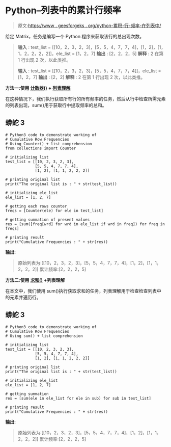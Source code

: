 # Python–列表中的累计行频率

> 原文:[https://www . geesforgeks . org/python-累积-行-频率-在列表中/](https://www.geeksforgeeks.org/python-cumulative-row-frequencies-in-list/)

给定 Matrix，任务是编写一个 Python 程序来获取该行的总出现次数。

> **输入** : test_list = [[10，2，3，2，3]，[5，5，4，7，7，4]，[1，2]，[1，1，2，2，2，2]]，ele_list = [1，2，7]
> **输出** : [2，2，2，5]
> **解释** : 2 在第 1 行出现 2 次，以此类推。
> 
> **输入** : test_list = [[10，2，3，2，3]，[5，5，4，7，7，4]]，ele_list = [1，2，7]
> **输出** : [2，2]
> **解释** : 2 在第 1 行出现 2 次，以此类推。

**方法一:使用** [**计数器()**](https://www.geeksforgeeks.org/counters-in-python-set-1/) **+** [**列表理解**](https://www.geeksforgeeks.org/python-list-comprehension/)

在这种情况下，我们执行获取所有行的所有频率的任务，然后从行中检查所需元素的列表出现，sum()用于获取行中提取频率的总和。

## 蟒蛇 3

```
# Python3 code to demonstrate working of 
# Cumulative Row Frequencies
# Using Counter() + list comprehension
from collections import Counter 

# initializing list
test_list = [[10, 2, 3, 2, 3], 
             [5, 5, 4, 7, 7, 4], 
             [1, 2], [1, 1, 2, 2, 2]]

# printing original list
print("The original list is : " + str(test_list))

# initializing ele_list 
ele_list = [1, 2, 7]

# getting each rows counter 
freqs = [Counter(ele) for ele in test_list]

# getting summation of present values 
res = [sum([freq[wrd] for wrd in ele_list if wrd in freq]) for freq in freqs]

# printing result 
print("Cumulative Frequencies : " + str(res))
```

**输出:**

> 原始列表为:[[10，2，3，2，3]，[5，5，4，7，7，4]，[1，2]，[1，1，2，2，2]]
> 累计频率:[2，2，2，5]

**方法二:使用** [**求和()**](https://www.geeksforgeeks.org/sum-function-python/) **+列表理解**

在本文中，我们使用 sum()执行获取求和的任务，列表理解用于检查检查列表中的元素并遍历行。

## 蟒蛇 3

```
# Python3 code to demonstrate working of 
# Cumulative Row Frequencies
# Using sum() + list comprehension

# initializing list
test_list = [[10, 2, 3, 2, 3], 
             [5, 5, 4, 7, 7, 4],
             [1, 2], [1, 1, 2, 2, 2]]

# printing original list
print("The original list is : " + str(test_list))

# initializing ele_list 
ele_list = [1, 2, 7]

# getting summation 
res = [sum(ele in ele_list for ele in sub) for sub in test_list]

# printing result 
print("Cumulative Frequencies : " + str(res))
```

**输出:**

> 原始列表为:[[10，2，3，2，3]，[5，5，4，7，7，4]，[1，2]，[1，1，2，2，2]]
> 累计频率:[2，2，2，5]